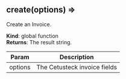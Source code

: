 <a name="create"></a>

## create(options) ⇒
Create an Invoice.

**Kind**: global function  
**Returns**: The result string.  

| Param | Description |
| --- | --- |
| options | The Cetusteck invoice fields |

